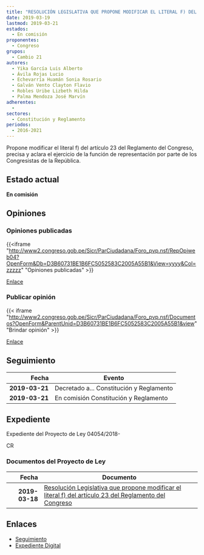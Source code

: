 ```yaml
---
title: "RESOLUCIÓN LEGISLATIVA QUE PROPONE MODIFICAR EL LITERAL F) DEL ARTÍCULO 23 DEL REGLAMENTO DEL CONGRESO"
date: 2019-03-19
lastmod: 2019-03-21
estados: 
  - En comisión
proponentes: 
  - Congreso
grupos: 
  - Cambio 21
autores: 
  - Yika García Luis Alberto
  - Ávila Rojas Lucio
  - Echevarría Huamán Sonia Rosario
  - Galván Vento Clayton Flavio
  - Robles Uribe Lizbeth Hilda
  - Palma Mendoza José Marvín
adherentes: 
  - 
sectores: 
  - Constitución y Reglamento
periodos: 
  - 2016-2021
---
```


Propone modificar el literal f) del artículo 23 del Reglamento del Congreso, precisa y aclara el ejercicio de la función de representación por parte de los Congresistas de la República.


## Estado actual

**En comisión**

## Opiniones

### Opiniones publicadas

{{<iframe "http://www2.congreso.gob.pe/Sicr/ParCiudadana/Foro_pvp.nsf/RepOpiweb04?OpenForm&Db=D3B60731BE1B6FC5052583C2005A55B1&View=yyyy&Col=zzzzz" "Opiniones publicadas" >}}

[Enlace](http://www2.congreso.gob.pe/Sicr/ParCiudadana/Foro_pvp.nsf/RepOpiweb04?OpenForm&Db=D3B60731BE1B6FC5052583C2005A55B1&View=yyyy&Col=zzzzz)
### Publicar opinión

{{< iframe "http://www2.congreso.gob.pe/Sicr/ParCiudadana/Foro_pvp.nsf/Documentos?OpenForm&ParentUnid=D3B60731BE1B6FC5052583C2005A55B1&view" "Brindar opinión" >}}

[Enlace](http://www2.congreso.gob.pe/Sicr/ParCiudadana/Foro_pvp.nsf/Documentos?OpenForm&ParentUnid=D3B60731BE1B6FC5052583C2005A55B1&view)

## Seguimiento

| Fecha | Evento |
|------:|--------|
| **2019-03-21** | Decretado a... Constitución y Reglamento|
| **2019-03-21** | En comisión Constitución y Reglamento|


## Expediente

Expediente del Proyecto de Ley 04054/2018-

CR


### Documentos del Proyecto de Ley

| Fecha | Documento |
|------:|--------|
| **2019-03-18** | [Resolución Legislativa que propone modificar el literal f) del artículo 23 del Reglamento del Congreso](http://www.leyes.congreso.gob.pe/Documentos/2016_2021/Proyectos_de_Ley_y_de_Resoluciones_Legislativas/PL0403620190314.pdf) |

## Enlaces 

- [Seguimiento](http://www2.congreso.gob.pe/Sicr/TraDocEstProc/CLProLey2016.nsf/f7fff46988ca05b1052578e100829cc7/46ee3e3395cd33aa052583c200611ddc?OpenDocument)
- [Expediente Digital](http://www2.congreso.gob.pe/Sicr/TraDocEstProc/CLProLey2016.nsf/f7fff46988ca05b1052578e100829cc7/46ee3e3395cd33aa052583c200611ddc?OpenDocument&Click=05257FB7005EB655.eb71d0cf91d8294e05256cdf006b5706/$Body/0.1C6C)

